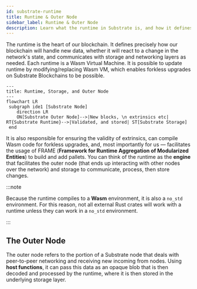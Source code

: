 ```yaml
---
id: substrate-runtime
title: Runtime & Outer Node
sidebar_label: Runtime & Outer Node
description: Learn what the runtime in Substrate is, and how it defines a state transition function.
---
```


The runtime is the heart of our blockchain. It defines precisely how our blockchain will handle new
data, whether it will react to a change in the network's state, and communicates with storage and
networking layers as needed. Each runtime is a Wasm Virtual Machine. It is possible to update
runtime by modifying/replacing Wasm VM, which enables forkless upgrades on Substrate Blockchains to
be possible.

```mermaid
---
title: Runtime, Storage, and Outer Node
---
flowchart LR
 subgraph ide1 [Substrate Node]
    direction LR
    ON[Substrate Outer Node]-->|New blocks, \n extrinsics etc| RT{Substrate Runtime}-->|Validated, and stored| ST[Substrate Storage]
 end
```

It is also responsible for ensuring the validity of extrinsics, can compile Wasm code for forkless
upgrades, and, most importantly for us — facilitates the usage of FRAME (**Framework for Runtime
Aggregation of Modularized Entities**) to build and add pallets. You can think of the runtime as the
**engine** that facilitates the outer node (that ends up interacting with other nodes over the
network) and storage to communicate, process, then store changes.

:::note

Because the runtime compiles to a **Wasm** environment, it is also a `no_std` environment. For this
reason, not all external Rust crates will work with a runtime unless they can work in a `no_std`
environment.

:::

## The Outer Node

The outer node refers to the portion of a Substrate node that deals with peer-to-peer networking and
receiving new incoming from nodes. Using **host functions**, it can pass this data as an opaque blob
that is then decoded and processed by the runtime, where it is then stored in the underlying storage
layer.
